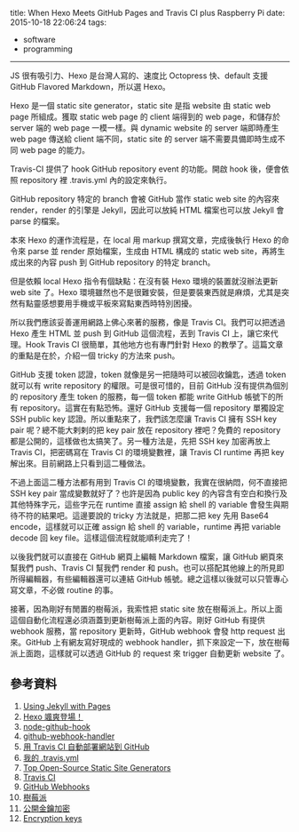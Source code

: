title: When Hexo Meets GitHub Pages and Travis CI plus Raspberry Pi
date: 2015-10-18 22:06:24
tags:
- software
- programming
---

JS 很有吸引力、Hexo 是台灣人寫的、速度比 Octopress 快、default 支援 GitHub Flavored Markdown，所以選 Hexo。
<!-- more -->
Hexo 是一個 static site generator，static site 是指 website 由 static web page 所組成。獲取 static web page 的 client 端得到的 web page，和儲存於 server 端的 web page 一模一樣。與 dynamic website 的 server 端即時產生 web page 傳送給 client 端不同，static site 的 server 端不需要具備即時生成不同 web page 的能力。

Travis-CI 提供了 hook GitHub repository event 的功能。開啟 hook 後，便會依照 repository 裡 .travis.yml 內的設定來執行。

GitHub repository 特定的 branch 會被 GitHub 當作 static web site 的內容來 render，render 的引擎是 Jekyll，因此可以放純 HTML 檔案也可以放 Jekyll 會 parse 的檔案。

本來 Hexo 的運作流程是，在 local 用 markup 撰寫文章，完成後執行 Hexo 的命令來 parse 並 render 原始檔案，生成由 HTML 構成的 static web site，再將生成出來的內容 push 到 GitHub repository 的特定 branch。

但是依賴 local Hexo 指令有個缺點：在沒有裝 Hexo 環境的裝置就沒辦法更新 web site 了。Hexo 環境雖然也不是很難安裝，但是要裝東西就是麻煩，尤其是突然有點靈感想要用手機或平板來寫點東西時特別困擾。

所以我們應該妥善運用網路上佛心來著的服務，像是 Travis CI。我們可以把透過 Hexo 產生 HTML 並 push 到 GitHub 這個流程，丟到 Travis CI 上，讓它來代理。Hook Travis CI 很簡單，其他地方也有專門針對 Hexo 的教學了。這篇文章的重點是在於，介紹一個 tricky 的方法來 push。

GitHub 支援 token 認證，token 就像是另一把隨時可以被回收鑰匙，透過 token 就可以有 write repository 的權限。可是很可惜的，目前 GitHub 沒有提供為個別的 repository 產生 token 的服務，每一個 token 都能 write GitHub 帳號下的所有 repository。這實在有點恐怖。還好 GitHub 支援每一個 repository 單獨設定 SSH public key 認證。所以重點來了，我們該怎麼讓 Travis CI 擁有 SSH key pair 呢？總不能大剌剌的把 key pair 放在 repository 裡吧？免費的 repository 都是公開的，這樣做也太搞笑了。另一種方法是，先把 SSH key 加密再放上 Travis CI，把密碼寫在 Travis CI 的環境變數裡，讓 Travis CI runtime 再把 key 解出來。目前網路上只看到這二種做法。

不過上面這二種方法都有用到 Travis CI 的環境變數，我實在很納悶，何不直接把 SSH key pair 當成變數就好了？也許是因為 public key 的內容含有空白和換行及其他特殊字元，這些字元在 runtime 直接 assign 給 shell 的 variable 會發生與期待不符的結果吧。這邊要說的 tricky 方法就是，把那二把 key 先用 Base64 encode，這樣就可以正確 assign 給 shell 的 variable，runtime 再把 variable decode 回 key file。這樣這個流程就能順利走完了！

以後我們就可以直接在 GitHub 網頁上編輯 Markdown 檔案，讓 GitHub 網頁來幫我們 push、Travis CI 幫我們 render 和 push。也可以搭配其他線上的所見即所得編輯器，有些編輯器還可以連結 GitHub 帳號。總之這樣以後就可以只管專心寫文章，不必做 routine 的事。

接著，因為剛好有閒置的樹莓派，我索性把 static site 放在樹莓派上。所以上面這個自動化流程還必須涵蓋到更新樹莓派上面的內容。剛好 GitHub 有提供 webhook 服務，當 repository 更新時，GitHub webhook 會發 http request 出來。GitHub 上有網友寫好現成的 webhook handler，抓下來設定一下，放在樹莓派上面跑，這樣就可以透過 GitHub 的 request 來 trigger 自動更新 website 了。

## 參考資料

1. [Using Jekyll with Pages](https://help.github.com/articles/using-jekyll-with-pages/)
2. [Hexo 颯爽登場！](http://zespia.tw/blog/2012/10/11/hexo-debut/)
3. [node-github-hook](https://github.com/nlf/node-github-hook)
4. [github-webhook-handler](https://github.com/rvagg/github-webhook-handler)
5. [用 Travis CI 自動部署網站到 GitHub](http://zespia.tw/blog/2015/01/21/continuous-deployment-to-github-with-travis/)
6. [我的 .travis.yml](https://github.com/changyuheng/changyuheng.github.io/blob/hexo3/.travis.yml)
7. [Top Open-Source Static Site Generators](https://www.staticgen.com/)
8. [Travis CI](https://travis-ci.org/)
9. [GitHub Webhooks](https://developer.github.com/webhooks/)
10. [樹莓派](https://www.wikiwand.com/zh-tw/%E6%A0%91%E8%8E%93%E6%B4%BE)
11. [公開金鑰加密](http://www.wikiwand.com/zh-tw/%E5%85%AC%E5%BC%80%E5%AF%86%E9%92%A5%E5%8A%A0%E5%AF%86)
12. [Encryption keys](http://docs.travis-ci.com/user/encryption-keys/)

